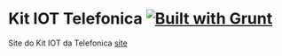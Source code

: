 Kit IOT Telefonica [![Built with Grunt](https://cdn.gruntjs.com/builtwith.png)](http://gruntjs.com/)
==================

Site do Kit IOT da Telefonica [site](http://iot.telefonicabeta.com)

